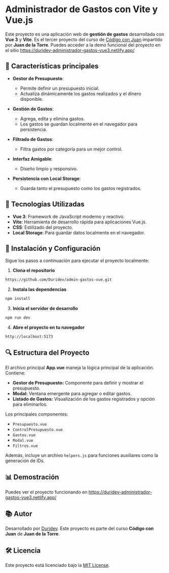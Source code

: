 # Administrador de Gastos con Vite y Vue.js

Este proyecto es una aplicación web de **gestión de gastos** desarrollada con **Vue 3** y **Vite**. Es el tercer proyecto del curso de [Código con Juan](https://codigoconjuan.com) impartido por **Juan de la Torre**. Puedes acceder a la demo funcional del proyecto en el sitio https://duridev-administrador-gastos-vue3.netlify.app/

## 🚀 Características principales

- **Gestor de Presupuesto**:
  - Permite definir un presupuesto inicial.
  - Actualiza dinámicamente los gastos realizados y el dinero disponible.

- **Gestión de Gastos**:
  - Agrega, edita y elimina gastos.
  - Los gastos se guardan localmente en el navegador para persistencia.

- **Filtrado de Gastos**:
  - Filtra gastos por categoría para un mejor control.

- **Interfaz Amigable**:
  - Diseño limpio y responsivo.

- **Persistencia con Local Storage**:
  - Guarda tanto el presupuesto como los gastos registrados.

## 🔧 Tecnologías Utilizadas

- **Vue 3**: Framework de JavaScript moderno y reactivo.
- **Vite**: Herramienta de desarrollo rápida para aplicaciones Vue.js.
- **CSS**: Estilizado del proyecto.
- **Local Storage**: Para guardar datos localmente en el navegador.

## 📝 Instalación y Configuración

Sigue los pasos a continuación para ejecutar el proyecto localmente:

1. **Clona el repositorio**

```bash
https://github.com/Duridev/admin-gastos-vue.git
```

2. **Instala las dependencias**

```bash
npm install
```

3. **Inicia el servidor de desarrollo**

```bash
npm run dev
```

4. **Abre el proyecto en tu navegador**

```
http://localhost:5173
```

## 🔍 Estructura del Proyecto

El archivo principal **App.vue** maneja la lógica principal de la aplicación. Contiene:

- **Gestor de Presupuesto:** Componente para definir y mostrar el presupuesto.
- **Modal:** Ventana emergente para agregar o editar gastos.
- **Listado de Gastos:** Visualización de los gastos registrados y opción para eliminarlos.

Los principales componentes:

- `Presupuesto.vue`
- `ControlPresupuesto.vue`
- `Gastos.vue`
- `Modal.vue`
- `Filtros.vue`

Además, incluye un archivo `helpers.js` para funciones auxiliares como la generación de IDs.

## 📊 Demostración

Puedes ver el proyecto funcionando en https://duridev-administrador-gastos-vue3.netlify.app/



## 📚 Autor

Desarrollado por [Duridev](https://github.com/duridev). Este proyecto es parte del curso **Código con Juan** de **Juan de la Torre**.


## 🛠️ Licencia

Este proyecto está licenciado bajo la [MIT License](https://opensource.org/licenses/MIT).


